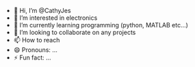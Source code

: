 - 👋 Hi, I’m @CathyJes
- 👀 I’m interested in electronics
- 🌱 I’m currently learning programming (python, MATLAB etc...)
- 💞️ I’m looking to collaborate on any projects 
- 📫 How to reach 
- 😄 Pronouns: ...
- ⚡ Fun fact: ...

<!---
CathyJes/CathyJes is a ✨ special ✨ repository because its `README.md` (this file) appears on your GitHub profile.
You can click the Preview link to take a look at your changes.
--->
